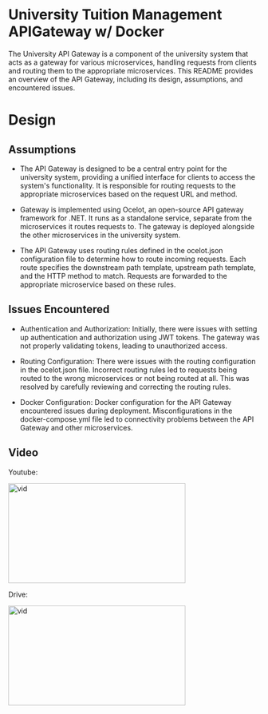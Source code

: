 # University Tuition Management APIGateway w/ Docker
  The University API Gateway is a component of the university system that acts as a gateway for various microservices, handling requests from clients and routing them to the appropriate microservices. This README provides an overview of the API Gateway, including its design, assumptions, and encountered issues.

# Design
## Assumptions
- The API Gateway is designed to be a central entry point for the university system, providing a unified interface for clients to access the system's functionality. It is responsible for routing requests to the appropriate microservices based on the request URL and method.

- Gateway is implemented using Ocelot, an open-source API gateway framework for .NET. It runs as a standalone service, separate from the microservices it routes requests to. The gateway is deployed alongside the other microservices in the university system.

- The API Gateway uses routing rules defined in the ocelot.json configuration file to determine how to route incoming requests. Each route specifies the downstream path template, upstream path template, and the HTTP method to match. Requests are forwarded to the appropriate microservice based on these rules.


## Issues Encountered
- Authentication and Authorization: Initially, there were issues with setting up authentication and authorization using JWT tokens. The gateway was not properly validating tokens, leading to unauthorized access.

- Routing Configuration: There were issues with the routing configuration in the ocelot.json file. Incorrect routing rules led to requests being routed to the wrong microservices or not being routed at all. This was resolved by carefully reviewing and correcting the routing rules.

- Docker Configuration: Docker configuration for the API Gateway encountered issues during deployment. Misconfigurations in the docker-compose.yml file led to connectivity problems between the API Gateway and other microservices.

## Video
Youtube:


<a href="https://www.youtube.com/watch?v=08Uyy9V3qXU"><img src="https://img.youtube.com/vi/08Uyy9V3qXU/0.jpg" alt="vid" border="0" width="355" height="200" /></a>


Drive:


<a href="https://drive.google.com/file/d/1mynvLm74vLQi2rvZy-6aaqm8dus-dqUl/view?usp=sharing"><img src="https://i.ibb.co/82jQpBK/vid.png" alt="vid" border="0" width="355" height="200" /></a>


